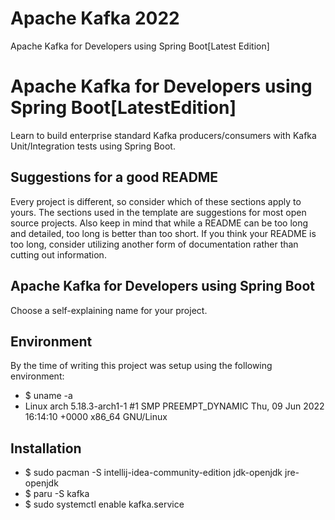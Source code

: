 # Apache Kafka 2022

Apache Kafka for Developers using Spring Boot[Latest Edition]



# Apache Kafka for Developers using Spring Boot[LatestEdition]

Learn to build enterprise standard Kafka producers/consumers with Kafka Unit/Integration tests using Spring Boot.

## Suggestions for a good README
Every project is different, so consider which of these sections apply to yours. The sections used in the template are suggestions for most open source projects. Also keep in mind that while a README can be too long and detailed, too long is better than too short. If you think your README is too long, consider utilizing another form of documentation rather than cutting out information.

## Apache Kafka for Developers using Spring Boot
Choose a self-explaining name for your project.

## Environment

By the time of writing this project was setup using the following environment: 
- $ uname -a
- Linux arch 5.18.3-arch1-1 #1 SMP PREEMPT_DYNAMIC Thu, 09 Jun 2022 16:14:10 +0000 x86_64 GNU/Linux


## Installation
- $ sudo pacman -S intellij-idea-community-edition jdk-openjdk jre-openjdk
- $ paru -S kafka
- $ sudo systemctl enable kafka.service


